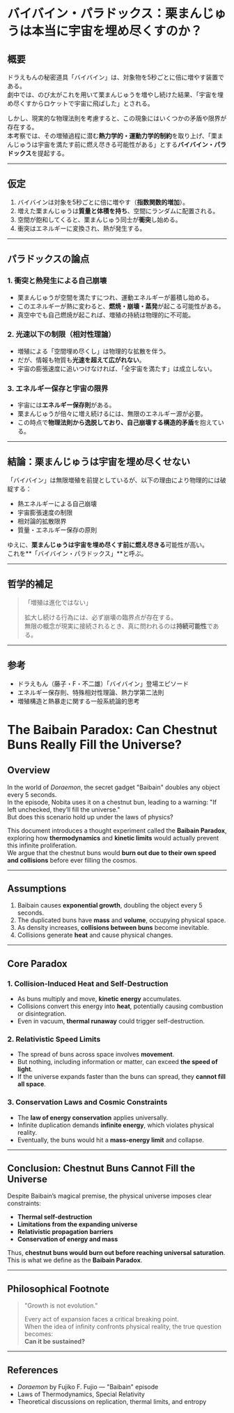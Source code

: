 # バイバイン・パラドックス：栗まんじゅうは本当に宇宙を埋め尽くすのか？

## 概要

ドラえもんの秘密道具「バイバイン」は、対象物を5秒ごとに倍に増やす装置である。  
劇中では、のび太がこれを用いて栗まんじゅうを増やし続けた結果、「宇宙を埋め尽くすからロケットで宇宙に飛ばした」とされる。

しかし、現実的な物理法則を考慮すると、この現象にはいくつかの矛盾や限界が存在する。  
本考察では、その増殖過程に潜む**熱力学的・運動力学的制約**を取り上げ、「栗まんじゅうは宇宙を満たす前に燃え尽きる可能性がある」とする**バイバイン・パラドックス**を提起する。

---

## 仮定

1. バイバインは対象を5秒ごとに倍に増やす（**指数関数的増加**）。
2. 増えた栗まんじゅうは**質量と体積を持ち**、空間にランダムに配置される。
3. 空間が飽和してくると、栗まんじゅう同士が**衝突**し始める。
4. 衝突はエネルギーに変換され、熱が発生する。

---

## パラドックスの論点

### 1. 衝突と熱発生による自己崩壊

- 栗まんじゅうが空間を満たすにつれ、運動エネルギーが蓄積し始める。
- このエネルギーが熱に変わると、**燃焼・崩壊・蒸発**が起こる可能性がある。
- 真空中でも自己燃焼が起これば、増殖の持続は物理的に不可能。

### 2. 光速以下の制限（相対性理論）

- 増殖による「空間埋め尽くし」は物理的な拡散を伴う。
- だが、情報も物質も**光速を超えて広がれない**。
- 宇宙の膨張速度に追いつけなければ、「全宇宙を満たす」は成立しない。

### 3. エネルギー保存と宇宙の限界

- 宇宙には**エネルギー保存則**がある。
- 栗まんじゅうが倍々に増え続けるには、無限のエネルギー源が必要。
- この時点で**物理法則から逸脱しており、自己崩壊する構造的矛盾**を抱えている。

---

## 結論：栗まんじゅうは宇宙を埋め尽くせない

「バイバイン」は無限増殖を前提としているが、以下の理由により物理的には破綻する：

- 熱エネルギーによる自己崩壊
- 宇宙膨張速度の制限
- 相対論的拡散限界
- 質量・エネルギー保存の原則

ゆえに、**栗まんじゅうは宇宙を埋め尽くす前に燃え尽きる**可能性が高い。  
これを**「バイバイン・パラドックス」**と呼ぶ。

---

## 哲学的補足

> 「増殖は進化ではない」  
>  
> 拡大し続ける行為には、必ず崩壊の臨界点が存在する。  
> 無限の概念が現実に接続されるとき、真に問われるのは**持続可能性**である。

---

## 参考

- ドラえもん（藤子・F・不二雄）「バイバイン」登場エピソード
- エネルギー保存則、特殊相対性理論、熱力学第二法則
- 増殖構造と熱暴走に関する一般系統論的思考

# The Baibain Paradox: Can Chestnut Buns Really Fill the Universe?

## Overview

In the world of *Doraemon*, the secret gadget "Baibain" doubles any object every 5 seconds.  
In the episode, Nobita uses it on a chestnut bun, leading to a warning: "If left unchecked, they’ll fill the universe."  
But does this scenario hold up under the laws of physics?

This document introduces a thought experiment called the **Baibain Paradox**, exploring how **thermodynamics** and **kinetic limits** would actually prevent this infinite proliferation.  
We argue that the chestnut buns would **burn out due to their own speed and collisions** before ever filling the cosmos.

---

## Assumptions

1. Baibain causes **exponential growth**, doubling the object every 5 seconds.
2. The duplicated buns have **mass** and **volume**, occupying physical space.
3. As density increases, **collisions between buns** become inevitable.
4. Collisions generate **heat** and cause physical changes.

---

## Core Paradox

### 1. Collision-Induced Heat and Self-Destruction

- As buns multiply and move, **kinetic energy** accumulates.
- Collisions convert this energy into **heat**, potentially causing combustion or disintegration.
- Even in vacuum, **thermal runaway** could trigger self-destruction.

### 2. Relativistic Speed Limits

- The spread of buns across space involves **movement**.
- But nothing, including information or matter, can exceed **the speed of light**.
- If the universe expands faster than the buns can spread, they **cannot fill all space**.

### 3. Conservation Laws and Cosmic Constraints

- The **law of energy conservation** applies universally.
- Infinite duplication demands **infinite energy**, which violates physical reality.
- Eventually, the buns would hit a **mass-energy limit** and collapse.

---

## Conclusion: Chestnut Buns Cannot Fill the Universe

Despite Baibain’s magical premise, the physical universe imposes clear constraints:

- **Thermal self-destruction**
- **Limitations from the expanding universe**
- **Relativistic propagation barriers**
- **Conservation of energy and mass**

Thus, **chestnut buns would burn out before reaching universal saturation**.  
This is what we define as the **Baibain Paradox**.

---

## Philosophical Footnote

> "Growth is not evolution."  
>  
> Every act of expansion faces a critical breaking point.  
> When the idea of infinity confronts physical reality, the true question becomes:  
> **Can it be sustained?**

---

## References

- *Doraemon* by Fujiko F. Fujio — "Baibain" episode
- Laws of Thermodynamics, Special Relativity
- Theoretical discussions on replication, thermal limits, and entropy

